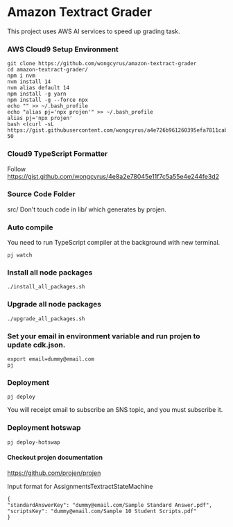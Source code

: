 # Amazon Textract Grader
This project uses AWS AI services to speed up grading task.

### AWS Cloud9 Setup Environment
```
git clone https://github.com/wongcyrus/amazon-textract-grader
cd amazon-textract-grader/  
npm i nvm  
nvm install 14
nvm alias default 14  
npm install -g yarn  
npm install -g --force npx  
echo "" >> ~/.bash_profile   
echo "alias pj='npx projen'" >> ~/.bash_profile
alias pj='npx projen'
bash <(curl -sL https://gist.githubusercontent.com/wongcyrus/a4e726b961260395efa7811cab0b4516/raw/490162cebcaa44210bb2eab0e6883e57fd880a27/resize.sh) 50
```
### Cloud9 TypeScript Formatter
Follow
https://gist.github.com/wongcyrus/4e8a2e78045e11f7c5a55e4e244fe3d2
### Source Code Folder
src/
Don't touch code in lib/ which generates by projen.
### Auto compile
You need to run TypeScript compiler at the background with new terminal.
```
pj watch
```
### Install all node packages
```
./install_all_packages.sh
```
### Upgrade all node packages
```
./upgrade_all_packages.sh
```
### Set your email in environment variable and run projen to update cdk.json.
```
export email=dummy@email.com
pj
```
### Deployment
```
pj deploy
```
You will receipt email to subscribe an SNS topic, and you must subscribe it.
### Deployment hotswap
```
pj deploy-hotswap
```

#### Checkout projen documentation
https://github.com/projen/projen


Input format for AssignmentsTextractStateMachine
```
{
"standardAnswerKey": "dummy@email.com/Sample Standard Answer.pdf",
"scriptsKey": "dummy@email.com/Sample 10 Student Scripts.pdf"
}
```
